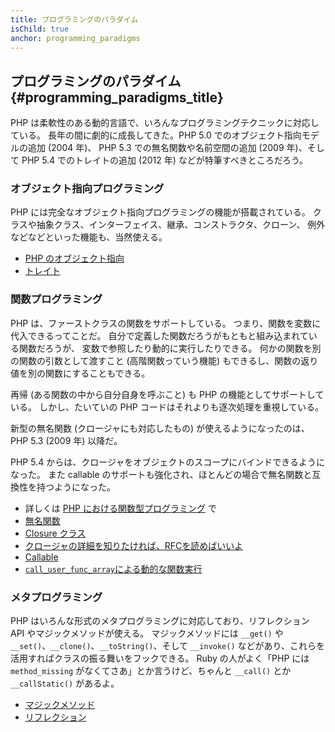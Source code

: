 ```yaml
---
title: プログラミングのパラダイム
isChild: true
anchor: programming_paradigms
---
```


## プログラミングのパラダイム {#programming_paradigms_title}

PHP は柔軟性のある動的言語で、いろんなプログラミングテクニックに対応している。
長年の間に劇的に成長してきた。PHP 5.0 でのオブジェクト指向モデルの追加 (2004 年)、
PHP 5.3 での無名関数や名前空間の追加 (2009 年)、そして
PHP 5.4 でのトレイトの追加 (2012 年) などが特筆すべきところだろう。

### オブジェクト指向プログラミング

PHP には完全なオブジェクト指向プログラミングの機能が搭載されている。
クラスや抽象クラス、インターフェイス、継承、コンストラクタ、クローン、
例外などなどといった機能も、当然使える。

* [PHP のオブジェクト指向][oop]
* [トレイト][traits]

### 関数プログラミング

PHP は、ファーストクラスの関数をサポートしている。
つまり、関数を変数に代入できるってことだ。
自分で定義した関数だろうがもともと組み込まれている関数だろうが、
変数で参照したり動的に実行したりできる。
何かの関数を別の関数の引数として渡すこと (高階関数っていう機能)
もできるし、関数の返り値を別の関数にすることもできる。

再帰 (ある関数の中から自分自身を呼ぶこと) も PHP の機能としてサポートしている。
しかし、たいていの PHP コードはそれよりも逐次処理を重視している。

新型の無名関数 (クロージャにも対応したもの) が使えるようになったのは、PHP 5.3 (2009 年) 以降だ。

PHP 5.4 からは、クロージャをオブジェクトのスコープにバインドできるようになった。
また callable のサポートも強化され、ほとんどの場合で無名関数と互換性を持つようになった。

* 詳しくは [PHP における関数型プログラミング](/pages/Functional-Programming.html) で
* [無名関数][anonymous-functions]
* [Closure クラス][closure-class]
* [クロージャの詳細を知りたければ、RFCを読めばいいよ][closures-rfc]
* [Callable][callables]
* [`call_user_func_array`による動的な関数実行][call-user-func-array]

### メタプログラミング

PHP はいろんな形式のメタプログラミングに対応しており、リフレクション API やマジックメソッドが使える。
マジックメソッドには `__get()` や `__set()`、`__clone()`、`__toString()`、そして `__invoke()`
などがあり、これらを活用すればクラスの振る舞いをフックできる。
Ruby の人がよく「PHP には `method_missing` がなくてさあ」とか言うけど、ちゃんと
`__call()` とか `__callStatic()` があるよ。

* [マジックメソッド][magic-methods]
* [リフレクション][reflection]

[namespaces]: http://php.net/manual/ja/language.namespaces.php
[overloading]: http://php.net/manual/ja/language.oop5.overloading.php
[oop]: http://www.php.net/manual/ja/language.oop5.php
[anonymous-functions]: http://www.php.net/manual/ja/functions.anonymous.php
[closure-class]: http://php.net/manual/ja/class.closure.php
[callables]: http://php.net/manual/ja/language.types.callable.php
[magic-methods]: http://php.net/manual/ja/language.oop5.magic.php
[reflection]: http://www.php.net/manual/ja/intro.reflection.php
[traits]: http://www.php.net/traits
[call-user-func-array]: http://php.net/manual/ja/function.call-user-func-array.php
[closures-rfc]: https://wiki.php.net/rfc/closures
